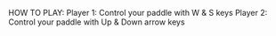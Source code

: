 HOW TO PLAY:
Player 1: Control your paddle with W & S keys
Player 2: Control your paddle with Up & Down arrow keys

